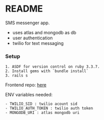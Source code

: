 # README


 SMS messenger app. 
 
- uses atlas and mongodb as db
- user authentication
- twilio for text messaging

### Setup

    1. ASDF for version control on ruby 3.3.7.
    2. Install gems with `bundle install`
    3. rails s

Frontend repo:
[here](https://github.com/jminterwebs/smsFrontend)


ENV variables needed:

    - TWILIO_SID : twilio acount sid
    - TWILIO_AUTH_TOKEN : twilio auth token
    - MONGODB_URI : atlas mongodb uri